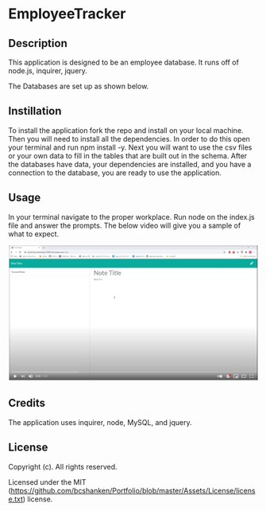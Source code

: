 # EmployeeTracker

## Description

This application is designed to be an employee database. It runs off of node.js, inquirer, jquery. 

The Databases are set up as shown below.

## Instillation

To install the application fork the repo and install on your local machine. Then you will need to install all the dependencies.  In order to do this open your terminal and run npm install -y. Next you will want to use the csv files or your own data to fill in the tables that are built out in the schema. After the databases have data, your dependencies are installed, and  you have a connection to the database, you are ready to use the application.

## Usage

In your terminal navigate to the proper workplace. Run node on the index.js file and answer the prompts. The below video will give you a sample of what to expect. 

<a href="https://www.youtube.com/watch?v=YN2rrPvLAeE&feature=youtu.be
" target="_blank"><img src="https://github.com/bcshanken/notetaker/blob/main/imgs/videoImg.JPG?raw=true)" 
alt="video image" /></a>



## Credits

The application uses inquirer, node, MySQL, and jquery. 

## License
Copyright (c). All rights reserved.

Licensed under the MIT (https://github.com/bcshanken/Portfolio/blob/master/Assets/License/license.txt) license.